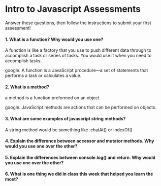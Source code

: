 # Intro to Javascript Assessments

Answer these questions, then follow the instructions to submit your first assessment!

#### 1. What is a function? Why would you use one?
A function is like a factory that you use to push different data through to accomplish a task or series of tasks. You would use it when you need to accomplish tasks.

google: A function is a JavaScript procedure—a set of statements that performs a task or calculates a value. 
#### 2. What is a method?
a method is a function preformed on an object

google: JavaScript methods are actions that can be performed on objects.
#### 3. What are some examples of javascript string methods?
A string method would be something like .chatAt() or indexOf()
#### 4. Explain the difference between accessor and mutator methods. Why would you use one over the other?

#### 5. Explain the differences between console.log() and return. Why would you use one over the other?

#### 6. What is one thing we did in class this week that helped you learn the most?  
